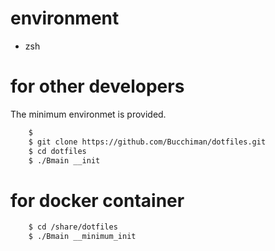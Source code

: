 # environment
- zsh


# for other developers
The minimum environmet is provided.


```bash
    $ 
    $ git clone https://github.com/Bucchiman/dotfiles.git
    $ cd dotfiles
    $ ./Bmain __init
```


# for docker container
```bash
    $ cd /share/dotfiles
    $ ./Bmain __minimum_init
```
